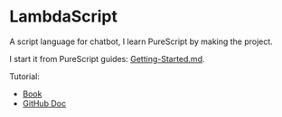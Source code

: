 # LambdaScript

A script language for chatbot, I learn PureScript by making the project.

I start it from PureScript guides: [Getting-Started.md](https://github.com/purescript/documentation/blob/master/guides/Getting-Started.md).

Tutorial:
- [Book](https://book.purescript.org/index.html)
- [GitHub Doc](https://github.com/purescript/documentation/tree/master/language)
